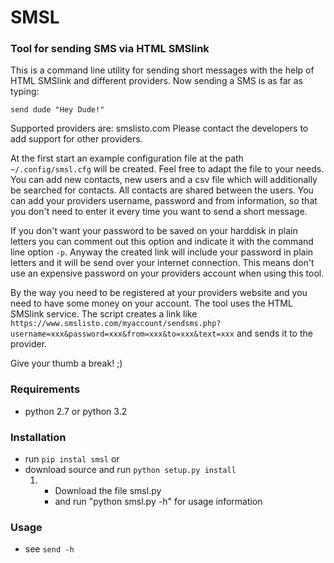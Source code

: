# SMSL
### Tool for sending SMS via HTML SMSlink

This is a command line utility for sending short messages with the help of
HTML SMSlink and different providers. Now sending a SMS is as far as typing:

    send dude "Hey Dude!"

Supported providers are: smslisto.com
Please contact the developers to add support for other providers.

At the first start an example configuration file at the path
``~/.config/smsl.cfg`` will be created. Feel free to adapt the file to your needs.
You can add new contacts, new users and a csv file which will additionally
be searched for contacts. All contacts are shared between the users.
You can add your providers username, password and from information, so
that you don't need to enter it every time you want to send a short message.

If you don't want your password to be saved on your harddisk in plain letters
you can comment out this option and indicate it with the command line option
``-p``. Anyway the created link will include your password in plain letters
and it will be send over your internet connection. This means don't use an
expensive password on your providers account when using this tool.

By the way you need to be registered at your providers website and you need to
have some money on your account. The tool uses the HTML SMSlink service.
The script creates a link like
```https://www.smslisto.com/myaccount/sendsms.php?username=xxx&password=xxx&from=xxx&to=xxx&text=xxx```
and sends it to the provider.

Give your thumb a break! ;)


### Requirements
* python 2.7 or python 3.2

### Installation
* run ```pip instal smsl``` or
* download source and run ```python setup.py install``` 
    1. - Download the file smsl.py
       - and run "python smsl.py -h" for usage information

### Usage
* see ```send -h```